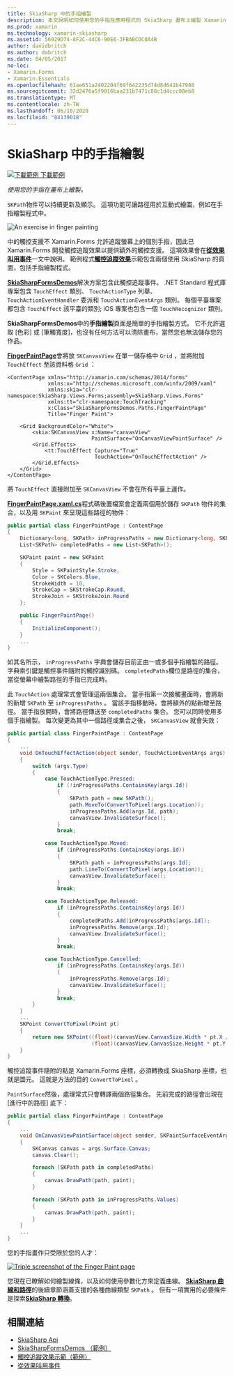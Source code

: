 ```yaml
---
title: SkiaSharp 中的手指繪製
description: 本文說明如何使用您的手指在應用程式的 SkiaSharp 畫布上繪製 Xamarin.Forms ，並以範例程式碼示範這項功能。
ms.prod: xamarin
ms.technology: xamarin-skiasharp
ms.assetid: 56929D74-8F2C-44C6-90E6-3FBABCDC0A4B
author: davidbritch
ms.author: dabritch
ms.date: 04/05/2017
no-loc:
- Xamarin.Forms
- Xamarin.Essentials
ms.openlocfilehash: 61ae651a2402204f69f642235d74d8d641b47988
ms.sourcegitcommit: 32d2476a5f9016baa231b7471c88c1d4ccc08eb8
ms.translationtype: MT
ms.contentlocale: zh-TW
ms.lasthandoff: 06/18/2020
ms.locfileid: "84139018"
---
```

# <a name="finger-painting-in-skiasharp"></a>SkiaSharp 中的手指繪製

[![下載範例 ](~/media/shared/download.png) 下載範例](https://docs.microsoft.com/samples/xamarin/xamarin-forms-samples/skiasharpforms-demos)

_使用您的手指在畫布上繪製。_

`SKPath`物件可以持續更新及顯示。 這項功能可讓路徑用於互動式繪圖，例如在手指繪製程式中。

![](finger-paint-images/fingerpaintsample.png "An exercise in finger painting")

中的觸控支援不 Xamarin.Forms 允許追蹤螢幕上的個別手指，因此已 Xamarin.Forms 開發觸控追蹤效果以提供額外的觸控支援。 這項效果會在[**從效果叫用事件**](~/xamarin-forms/app-fundamentals/effects/touch-tracking.md)一文中說明。 範例程式[**觸控追蹤效果**](https://docs.microsoft.com/samples/xamarin/xamarin-forms-samples/effects-touchtrackingeffect/)示範包含兩個使用 SkiaSharp 的頁面，包括手指繪製程式。

[**SkiaSharpFormsDemos**](https://docs.microsoft.com/samples/xamarin/xamarin-forms-samples/skiasharpforms-demos)解決方案包含此觸控追蹤事件。 .NET Standard 程式庫專案包含 `TouchEffect` 類別、 `TouchActionType` 列舉、 `TouchActionEventHandler` 委派和 `TouchActionEventArgs` 類別。 每個平臺專案都包含 `TouchEffect` 該平臺的類別; iOS 專案也包含一個 `TouchRecognizer` 類別。

**SkiaSharpFormsDemos**中的**手指繪製**頁面是簡單的手指繪製方式。 它不允許選取 [色彩] 或 [筆觸寬度]，也沒有任何方法可以清除畫布，當然您也無法儲存您的作品。

[**FingerPaintPage**](https://github.com/xamarin/xamarin-forms-samples/blob/master/SkiaSharpForms/Demos/Demos/SkiaSharpFormsDemos/Paths/FingerPaintPage.xaml)會將放 `SKCanvasView` 在單一儲存格中 `Grid` ，並將附加 `TouchEffect` 至該資料格 `Grid` ：

```xaml
<ContentPage xmlns="http://xamarin.com/schemas/2014/forms"
             xmlns:x="http://schemas.microsoft.com/winfx/2009/xaml"
             xmlns:skia="clr-namespace:SkiaSharp.Views.Forms;assembly=SkiaSharp.Views.Forms"
             xmlns:tt="clr-namespace:TouchTracking"
             x:Class="SkiaSharpFormsDemos.Paths.FingerPaintPage"
             Title="Finger Paint">

    <Grid BackgroundColor="White">
        <skia:SKCanvasView x:Name="canvasView"
                           PaintSurface="OnCanvasViewPaintSurface" />
        <Grid.Effects>
            <tt:TouchEffect Capture="True"
                            TouchAction="OnTouchEffectAction" />
        </Grid.Effects>
    </Grid>
</ContentPage>
```

將 `TouchEffect` 直接附加至 `SKCanvasView` 不會在所有平臺上運作。

[**FingerPaintPage.xaml.cs**](https://github.com/xamarin/xamarin-forms-samples/blob/master/SkiaSharpForms/Demos/Demos/SkiaSharpFormsDemos/Paths/FingerPaintPage.xaml.cs)程式碼後置檔案會定義兩個用於儲存 `SKPath` 物件的集合，以及用 `SKPaint` 來呈現這些路徑的物件：

```csharp
public partial class FingerPaintPage : ContentPage
{
    Dictionary<long, SKPath> inProgressPaths = new Dictionary<long, SKPath>();
    List<SKPath> completedPaths = new List<SKPath>();

    SKPaint paint = new SKPaint
    {
        Style = SKPaintStyle.Stroke,
        Color = SKColors.Blue,
        StrokeWidth = 10,
        StrokeCap = SKStrokeCap.Round,
        StrokeJoin = SKStrokeJoin.Round
    };

    public FingerPaintPage()
    {
        InitializeComponent();
    }
    ...
}
```

如其名所示， `inProgressPaths` 字典會儲存目前正由一或多個手指繪製的路徑。 字典索引鍵是觸控事件隨附的觸控識別碼。 `completedPaths`欄位是路徑的集合，當從螢幕中繪製路徑的手指已完成時。

此 `TouchAction` 處理常式會管理這兩個集合。 當手指第一次接觸畫面時，會將新的新增 `SKPath` 至 `inProgressPaths` 。 當該手指移動時，會將額外的點新增至路徑。 當手指放開時，會將路徑傳送至 `completedPaths` 集合。 您可以同時使用多個手指繪製。 每次變更為其中一個路徑或集合之後， `SKCanvasView` 就會失效：

```csharp
public partial class FingerPaintPage : ContentPage
{
    ...
    void OnTouchEffectAction(object sender, TouchActionEventArgs args)
    {
        switch (args.Type)
        {
            case TouchActionType.Pressed:
                if (!inProgressPaths.ContainsKey(args.Id))
                {
                    SKPath path = new SKPath();
                    path.MoveTo(ConvertToPixel(args.Location));
                    inProgressPaths.Add(args.Id, path);
                    canvasView.InvalidateSurface();
                }
                break;

            case TouchActionType.Moved:
                if (inProgressPaths.ContainsKey(args.Id))
                {
                    SKPath path = inProgressPaths[args.Id];
                    path.LineTo(ConvertToPixel(args.Location));
                    canvasView.InvalidateSurface();
                }
                break;

            case TouchActionType.Released:
                if (inProgressPaths.ContainsKey(args.Id))
                {
                    completedPaths.Add(inProgressPaths[args.Id]);
                    inProgressPaths.Remove(args.Id);
                    canvasView.InvalidateSurface();
                }
                break;

            case TouchActionType.Cancelled:
                if (inProgressPaths.ContainsKey(args.Id))
                {
                    inProgressPaths.Remove(args.Id);
                    canvasView.InvalidateSurface();
                }
                break;
        }
    }
    ...
    SKPoint ConvertToPixel(Point pt)
    {
        return new SKPoint((float)(canvasView.CanvasSize.Width * pt.X / canvasView.Width),
                           (float)(canvasView.CanvasSize.Height * pt.Y / canvasView.Height));
    }
}
```

觸控追蹤事件隨附的點是 Xamarin.Forms 座標，必須轉換成 SkiaSharp 座標，也就是圖元。 這就是方法的目的 `ConvertToPixel` 。

`PaintSurface`然後，處理常式只會轉譯兩個路徑集合。 先前完成的路徑會出現在 [進行中的路徑] 底下：

```csharp
public partial class FingerPaintPage : ContentPage
{
    ...
    void OnCanvasViewPaintSurface(object sender, SKPaintSurfaceEventArgs args)
    {
        SKCanvas canvas = args.Surface.Canvas;
        canvas.Clear();

        foreach (SKPath path in completedPaths)
        {
            canvas.DrawPath(path, paint);
        }

        foreach (SKPath path in inProgressPaths.Values)
        {
            canvas.DrawPath(path, paint);
        }
    }
    ...
}
```

您的手指畫作只受限於您的人才：

[![](finger-paint-images/fingerpaint-small.png "Triple screenshot of the Finger Paint page")](finger-paint-images/fingerpaint-large.png#lightbox "Triple screenshot of the Finger Paint page")

您現在已瞭解如何繪製線條，以及如何使用參數化方來定義曲線。 [**SkiaSharp 曲線和路徑**](../curves/index.md)的後續章節涵蓋支援的各種曲線類型 `SKPath` 。 但有一項實用的必要條件是探索[**SkiaSharp 轉換**](../transforms/index.md)。

## <a name="related-links"></a>相關連結

- [SkiaSharp Api](https://docs.microsoft.com/dotnet/api/skiasharp)
- [SkiaSharpFormsDemos （範例）](https://docs.microsoft.com/samples/xamarin/xamarin-forms-samples/skiasharpforms-demos)
- [觸控追蹤效果示範（範例）](https://docs.microsoft.com/samples/xamarin/xamarin-forms-samples/effects-touchtrackingeffect/)
- [從效果叫用事件](~/xamarin-forms/app-fundamentals/effects/touch-tracking.md)
